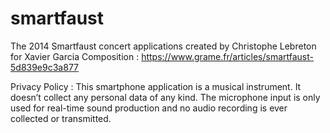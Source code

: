 # smartfaust
The 2014 Smartfaust concert applications created by Christophe Lebreton for Xavier Garcia Composition :
https://www.grame.fr/articles/smartfaust-5d839e9c3a877

Privacy Policy : 
This smartphone application is a ​musical instrument​. It doesn’t collect any personal data of any kind. The microphone input is only used for real-time sound production and no audio recording is ever collected or transmitted.

